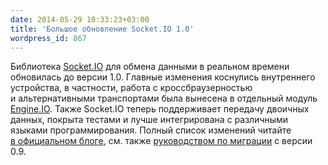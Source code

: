 ```yaml
---
date: 2014-05-29 10:33:23+03:00
title: 'Большое обновление Socket.IO 1.0'
wordpress_id: 867
---
```


Библиотека [Socket.IO][1] для обмена данными в реальном времени обновилась до версии 1.0. Главные изменения коснулись внутреннего устройства, в частности, работа с кроссбраузерностью и альтернативными транспортами была вынесена в отдельный модуль [Engine.IO][2]. Также Socket.IO теперь поддерживает передачу двоичных данных, покрыта тестами и лучше интегрирована с различными языками программирования. Полный список изменений читайте [в официальном блоге][3], см. также [руководством по миграции][4] с версии 0.9.

[1]: http://socket.io
[2]: http://github.com/automattic/engine.io
[3]: http://socket.io/blog/introducing-socket-io-1-0/
[4]: http://socket.io/docs/migrating-from-0-9/
